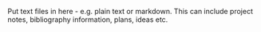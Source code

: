 Put text files in here - e.g. plain text or markdown.  This can include project notes, bibliography information, plans, ideas etc.
